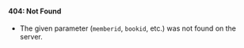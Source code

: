 #### 404: Not Found
- The given parameter (`memberid`, `bookid`, etc.) was not found on the server.
